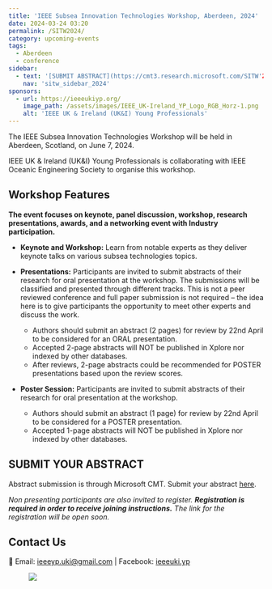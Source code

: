 ```yaml
---
title: 'IEEE Subsea Innovation Technologies Workshop, Aberdeen, 2024'
date: 2024-03-24 03:20
permalink: /SITW2024/
category: upcoming-events
tags:
  - Aberdeen
  - conference
sidebar:
  - text: '[SUBMIT ABSTRACT](https://cmt3.research.microsoft.com/SITW'24/){: .btn .btn--success}'
    nav: 'sitw_sidebar_2024'
sponsors:
  - url: https://ieeeukiyp.org/
    image_path: /assets/images/IEEE_UK-Ireland_YP_Logo_RGB_Horz-1.png
    alt: 'IEEE UK & Ireland (UK&I) Young Professionals'
---
```


The IEEE Subsea Innovation Technologies Workshop will be held in Aberdeen, Scotland, on June 7, 2024. 

IEEE UK & Ireland (UK&I) Young Professionals is collaborating with IEEE Oceanic Engineering Society to organise this workshop.

## Workshop Features
**The event focuses on keynote, panel discussion, workshop, research presentations, awards, and a networking event with Industry participation.**

* **Keynote and Workshop:** Learn from notable experts as they deliver keynote talks on various subsea technologies topics.

* **Presentations:** Participants are invited to submit abstracts of their research for oral presentation at the workshop. The submissions will be classified and presented through different tracks. This is not a peer reviewed conference and full paper submission is not required – the idea here is to give participants the opportunity to meet other experts and discuss the work.

  * Authors should submit an abstract (2 pages) for review by 22nd April to be considered for an ORAL presentation.
  * Accepted 2-page abstracts will NOT be published in Xplore nor indexed by other databases.
  * After reviews, 2-page abstracts could be recommended for POSTER presentations based upon the review scores.

* **Poster Session:** Participants are invited to submit abstracts of their research for oral presentation at the workshop.
  * Authors should submit an abstract (1 page) for review by 22nd April to be considered for a POSTER presentation.
  * Accepted 1-page abstracts will NOT be published in Xplore nor indexed by other databases.

## SUBMIT YOUR ABSTRACT

Abstract submission is through Microsoft CMT. Submit your abstract [here](https://cmt3.research.microsoft.com/SITW'24).

*Non presenting participants are also invited to register. **Registration is required in order to receive joining instructions.** The link for the registration will be open soon.*

## Contact Us
:email: Email: [ieeeyp.uki@gmail.com](mailto:ieeeyp.uki@gmail.com) | Facebook: [ieeeuki.yp](https://www.facebook.com/ieeeuki.yp/)

<figure>
	<img src="/assets/images/2024_isitmw/IEEE_Flyer_SITAM.jpg">
</figure>
